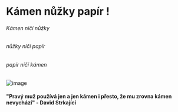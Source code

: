 # Kámen nůžky papír !
###### *Kámen ničí nůžky*
###### *nůžky ničí papír*
###### *papír ničí kámen*
![image](https://user-images.githubusercontent.com/100674072/173297084-284db81c-d262-4565-9d70-8ebeae3c69e7.png)
#### "Pravý muž používá jen a jen kámen i přesto, že mu zrovna kámen nevychází" - David Strkající
